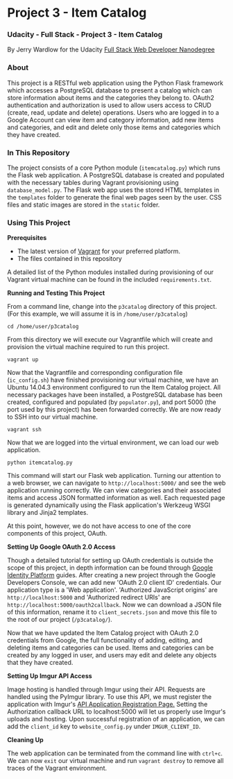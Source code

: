# Project 3 - Item Catalog
### Udacity - Full Stack - Project 3 - Item Catalog

By Jerry Wardlow for the Udacity [Full Stack Web Developer Nanodegree](https://www.udacity.com/course/full-stack-web-developer-nanodegree--nd004)

### About

This project is a RESTful web application using the Python Flask framework which
accesses a PostgreSQL database to present a catalog which can store information
about items and the categories they belong to. OAuth2 authentication and
authorization is used to allow users access to CRUD (create, read, update and
delete) operations. Users who are logged in to a Google Account can view item
and category information, add new items and categories, and edit and delete
only those items and categories which they have created.

### In This Repository

The project consists of a core Python module (`itemcatalog.py`) which runs the
Flask web application. A PostgreSQL database is created and populated with the
necessary tables during Vagrant provisioning using `database_model.py`. The
Flask web app uses the stored HTML templates in the `templates` folder to
generate the final web pages seen by the user. CSS files and static images are
stored in the `static` folder.

### Using This Project

**Prerequisites**

* The latest version of [Vagrant](https://www.vagrantup.com/downloads.html) for
your preferred platform.
* The files contained in this repository

A detailed list of the Python modules installed during provisioning of our
Vagrant virtual machine can be found in the included `requirements.txt`.

**Running and Testing This Project**

From a command line, change into the `p3catalog` directory of this project. (For
this example, we will assume it is in `/home/user/p3catalog`)

`cd /home/user/p3catalog`

From this directory we will execute our Vagrantfile which will create and
provision the virtual machine required to run this project.

`vagrant up`

Now that the Vagrantfile and corresponding configuration file (`ic_config.sh`)
have finished provisioning our virtual machine, we have an Ubuntu 14.04.3
environment configured to run the Item Catalog project. All necessary packages
have been installed, a PostgreSQL database has been created, configured and
populated (by `populator.py`), and port 5000 (the port used by this project) has
been forwarded correctly. We are now ready to SSH into our virtual machine.

`vagrant ssh`

Now that we are logged into the virtual environment, we can load our web application.

`python itemcatalog.py`

This command will start our Flask web application. Turning our attention to a
web browser, we can navigate to `http://localhost:5000/` and see the web
application running correctly. We can view categories and their associated items
and access JSON formatted information as well. Each requested page is generated
dynamically using the Flask application's Werkzeug WSGI library and Jinja2
templates.

At this point, however, we do not have access to one of the core components of
this project, OAuth.

**Setting Up Google OAuth 2.0 Access**

Though a detailed tutorial for setting up OAuth credentials is outside the scope
of this project, in depth information can be found through [Google Identity
Platform](https://developers.google.com/identity/protocols/OAuth2?hl=en) guides.
After creating a new project through the Google Developers Console, we can
add new 'OAuth 2.0 client ID' credentials. Our application type is a 'Web
application'. 'Authorized JavaScript origins' are `http://localhost:5000` and
'Authorized redirect URIs' are `http://localhost:5000/oauth2callback`. Now we
can download a JSON file of this information, rename it to `client_secrets.json`
and move this file to the root of our project (`/p3catalog/`).

Now that we have updated the Item Catalog project with OAuth 2.0 credentials
from Google, the full functionality of adding, editing, and deleting items and
categories can be used. Items and categories can be created by any logged in
user, and users may edit and delete any objects that they have created.

**Setting Up Imgur API Access**

Image hosting is handled through Imgur using their API. Requests are handled
using the PyImgur library. To use this API, we must register the application
with Imgur's [API Application Registration Page.](https://api.imgur.com/oauth2/addclient)
Setting the Authorization callback URL to localhost:5000 will let us properly
use Imgur's uploads and hosting. Upon successful registration of an application,
we can add the `client_id` key to `website_config.py` under `IMGUR_CLIENT_ID`.

**Cleaning Up**

The web application can be terminated from the command line with `ctrl+c`. We
can now `exit` our virtual machine and run `vagrant destroy` to remove all
traces of the Vagrant environment.
